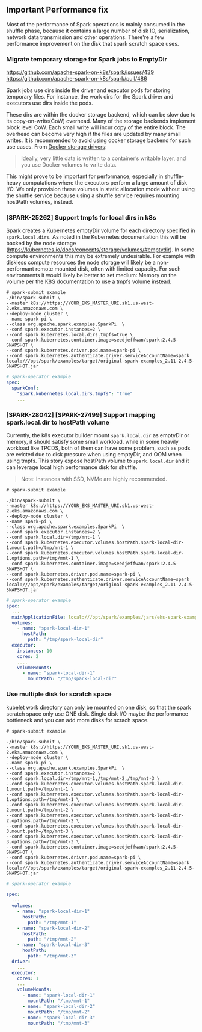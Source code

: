 ## Important Performance fix

Most of the performance of Spark operations is mainly consumed in the shuffle phase, because it contains a large number of disk IO, serialization, network data transmission and other operations. There're a few performance improvement on the disk that spark scratch space uses.


### Migrate temporary storage for Spark jobs to EmptyDir

https://github.com/apache-spark-on-k8s/spark/issues/439
https://github.com/apache-spark-on-k8s/spark/pull/486

Spark jobs use dirs inside the driver and executor pods for storing temporary files. For instance, the work dirs for the Spark driver and executors use dirs inside the pods.

These dirs are within the docker storage backend, which can be slow due to its copy-on-write(CoW) overhead. Many of the storage backends implement block level CoW. Each small write will incur copy of the entire block. The overhead can become very high if the files are updated by many small writes. It is recommended to avoid using docker storage backend for such use cases. From [Docker storage drivers](https://docs.docker.com/storage/storagedriver/select-storage-driver/):

> Ideally, very little data is written to a container’s writable layer, and you use Docker volumes to write data.

This might prove to be important for performance, especially in shuffle-heavy computations where the executors perform a large amount of disk I/O. We only provision these volumes in static allocation mode without using the shuffle service because using a shuffle service requires mounting hostPath volumes, instead.


### [SPARK-25262] Support tmpfs for local dirs in k8s

Spark creates a Kubernetes emptyDir volume for each directory specified in `spark.local.dirs`. As noted in the Kubernetes documentation this will be backed by the node storage (https://kubernetes.io/docs/concepts/storage/volumes/#emptydir). In some compute environments this may be extremely undesirable. For example with diskless compute resources the node storage will likely be a non-performant remote mounted disk, often with limited capacity. For such environments it would likely be better to set medium: Memory on the volume per the K8S documentation to use a tmpfs volume instead.

```shell
# spark-submit example
./bin/spark-submit \
--master k8s://https://YOUR_EKS_MASTER_URI.sk1.us-west-2.eks.amazonaws.com \
--deploy-mode cluster \
--name spark-pi \
--class org.apache.spark.examples.SparkPi  \
--conf spark.executor.instances=2 \
--conf spark.kubernetes.local.dirs.tmpfs=true \
--conf spark.kubernetes.container.image=seedjeffwan/spark:2.4.5-SNAPSHOT \
--conf spark.kubernetes.driver.pod.name=spark-pi \
--conf spark.kubernetes.authenticate.driver.serviceAccountName=spark local:///opt/spark/examples/target/original-spark-examples_2.11-2.4.5-SNAPSHOT.jar
```


```yaml
# spark-operator example
spec:
  sparkConf:
    "spark.kubernetes.local.dirs.tmpfs": "true"
    ...
```


### [SPARK-28042] [SPARK-27499] Support mapping spark.local.dir to hostPath volume

Currently, the k8s executor builder mount `spark.local.dir` as emptyDir or memory, it should satisfy some small workload, while in some heavily workload like TPCDS, both of them can have some problem, such as pods are evicted due to disk pressure when using emptyDir, and OOM when using tmpfs. This story expose hostPath volume to `spark.local.dir` and it can leverage local high performance disk for shuffle.

> Note: Instances with SSD, NVMe are highly recommended.

```shell
# spark-submit example

./bin/spark-submit \
--master k8s://https://YOUR_EKS_MASTER_URI.sk1.us-west-2.eks.amazonaws.com \
--deploy-mode cluster \
--name spark-pi \
--class org.apache.spark.examples.SparkPi  \
--conf spark.executor.instances=2 \
--conf spark.local.dir=/tmp/mnt-1 \
--conf spark.kubernetes.executor.volumes.hostPath.spark-local-dir-1.mount.path=/tmp/mnt-1 \
--conf spark.kubernetes.executor.volumes.hostPath.spark-local-dir-1.options.path=/tmp/mnt-1 \
--conf spark.kubernetes.container.image=seedjeffwan/spark:2.4.5-SNAPSHOT \
--conf spark.kubernetes.driver.pod.name=spark-pi \
--conf spark.kubernetes.authenticate.driver.serviceAccountName=spark local:///opt/spark/examples/target/original-spark-examples_2.11-2.4.5-SNAPSHOT.jar
```


```yaml
# spark-operator example
spec:
  ...
  mainApplicationFile: local:///opt/spark/examples/jars/eks-spark-examples-assembly-1.0.jar
  volumes:
    - name: "spark-local-dir-1"
      hostPath:
        path: "/tmp/spark-local-dir"
  executor:
    instances: 10
    cores: 2
    ....
    volumeMounts:
      - name: "spark-local-dir-1"
        mountPath: "/tmp/spark-local-dir"
```

### Use multiple disk for scratch space

kubelet work directory can only be mounted on one disk, so that the spark scratch space only use ONE disk.
Single disk I/O maybe the performance bottleneck and you can add more disks for scrach space.

```shell
# spark-submit example

./bin/spark-submit \
--master k8s://https://YOUR_EKS_MASTER_URI.sk1.us-west-2.eks.amazonaws.com \
--deploy-mode cluster \
--name spark-pi \
--class org.apache.spark.examples.SparkPi  \
--conf spark.executor.instances=2 \
--conf spark.local.dir=/tmp/mnt-1,/tmp/mnt-2,/tmp/mnt-3 \
--conf spark.kubernetes.executor.volumes.hostPath.spark-local-dir-1.mount.path=/tmp/mnt-1 \
--conf spark.kubernetes.executor.volumes.hostPath.spark-local-dir-1.options.path=/tmp/mnt-1 \
--conf spark.kubernetes.executor.volumes.hostPath.spark-local-dir-2.mount.path=/tmp/mnt-2 \
--conf spark.kubernetes.executor.volumes.hostPath.spark-local-dir-2.options.path=/tmp/mnt-2 \
--conf spark.kubernetes.executor.volumes.hostPath.spark-local-dir-3.mount.path=/tmp/mnt-3 \
--conf spark.kubernetes.executor.volumes.hostPath.spark-local-dir-3.options.path=/tmp/mnt-3 \
--conf spark.kubernetes.container.image=seedjeffwan/spark:2.4.5-SNAPSHOT \
--conf spark.kubernetes.driver.pod.name=spark-pi \
--conf spark.kubernetes.authenticate.driver.serviceAccountName=spark local:///opt/spark/examples/target/original-spark-examples_2.11-2.4.5-SNAPSHOT.jar
```

```yaml
# spark-operator example

spec:
  ...
  volumes:
    - name: "spark-local-dir-1"
      hostPath:
        path: "/tmp/mnt-1"
    - name: "spark-local-dir-2"
      hostPath:
        path: "/tmp/mnt-2"
    - name: "spark-local-dir-3"
      hostPath:
        path: "/tmp/mnt-3"
  driver:
    ...
  executor:
    cores: 1
    ...
    volumeMounts:
      - name: "spark-local-dir-1"
        mountPath: "/tmp/mnt-1"
      - name: "spark-local-dir-2"
        mountPath: "/tmp/mnt-2"
      - name: "spark-local-dir-3"
        mountPath: "/tmp/mnt-3"

```